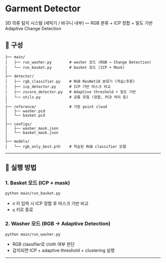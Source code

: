 # Garment Detector

3D 의류 탐지 시스템 (세탁기 / 바구니 내부) — RGB 분류 + ICP 정합 + 밀도 기반 Adaptive Change Detection

## 🔧 구성

```
├── main/
│   ├── run_washer.py        # washer 모드 (RGB → Change Detection)
│   └── run_basket.py        # basket 모드 (ICP + Mask)
│
├── detector/
│   ├── rgb_classifier.py    # RGB ResNet18 분류기 (학습/추론)
│   ├── icp_detector.py      # ICP 기반 마스크 비교
│   ├── zscore_detector.py   # Adaptive threshold + 밀도 기반
│   └── utils.py             # 공통 유틸 (정합, PCD 처리 등)
│
├── reference/               # 기준 point cloud
│   ├── washer.pcd
│   └── basket.pcd
│
├── configs/                
│   ├── washer_mask.json
│   └── basket_mask.json
│
├── models/
│   └── rgb_only_best.pth    # 학습된 RGB classifier 모델
```

---

## 🚀 실행 방법

### 1. Basket 모드 (ICP + mask)

```bash
python main/run_basket.py
```

* `d` 키 입력 시 ICP 정합 후 마스크 기반 비교
* `q` 키로 종료

### 2. Washer 모드 (RGB → Adaptive Detection)

```bash
python main/run_washer.py
```

* RGB classifier로 cloth 여부 판단
* 감지되면 ICP + adaptive threshold + clustering 실행

---